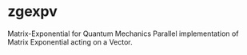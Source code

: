 # zgexpv
Matrix-Exponential for Quantum Mechanics
Parallel implementation of Matrix Exponential acting on a Vector.
